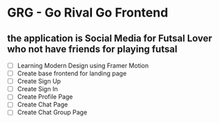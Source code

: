 # GRG - Go Rival Go Frontend

## the application is Social Media for Futsal Lover who not have friends for playing futsal

- [ ] Learning Modern Design using Framer Motion
- [ ] Create base frontend for landing page
- [ ] Create Sign Up
- [ ] Create Sign In
- [ ] Create Profile Page
- [ ] Create Chat Page
- [ ] Create Chat Group Page